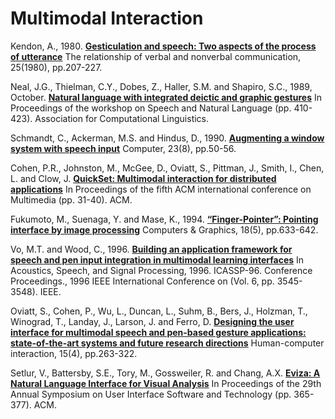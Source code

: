 # Multimodal Interaction
Kendon, A., 1980. 
[**Gesticulation and speech: Two aspects of the process of utterance**](kendon_gesticulation_speech.md) 
The relationship of verbal and nonverbal communication, 25(1980), pp.207-227.

Neal, J.G., Thielman, C.Y., Dobes, Z., Haller, S.M. and Shapiro, S.C., 1989, October. 
[**Natural language with integrated deictic and graphic gestures**](neal_natural_language_deictic_graphic.md)
In Proceedings of the workshop on Speech and Natural Language (pp. 410-423). Association for Computational Linguistics.

Schmandt, C., Ackerman, M.S. and Hindus, D., 1990. 
[**Augmenting a window system with speech input**](schmandt_aug_win_speech_input.md)
Computer, 23(8), pp.50-56.

Cohen, P.R., Johnston, M., McGee, D., Oviatt, S., Pittman, J., Smith, I., Chen, L. and Clow, J.
[**QuickSet: Multimodal interaction for distributed applications**](cohen_quickset.md)
In Proceedings of the fifth ACM international conference on Multimedia (pp. 31-40). ACM.

Fukumoto, M., Suenaga, Y. and Mase, K., 1994. 
[**“Finger-Pointer”: Pointing interface by image processing**](fukumoto_finger_pointer.md)
Computers & Graphics, 18(5), pp.633-642.

Vo, M.T. and Wood, C., 1996.
[**Building an application framework for speech and pen input integration in multimodal learning interfaces**](vo_joint_interpretation_multimodal.md)
In Acoustics, Speech, and Signal Processing, 1996. ICASSP-96. Conference Proceedings., 1996 IEEE International Conference on (Vol. 6, pp. 3545-3548). IEEE.

Oviatt, S., Cohen, P., Wu, L., Duncan, L., Suhm, B., Bers, J., Holzman, T., Winograd, T., Landay, J., Larson, J. and Ferro, D.
[**Designing the user interface for multimodal speech and pen-based gesture applications: state-of-the-art systems and future research directions**](oviatt_designing_mmodal_speech_pen_gesture_app.md)
Human-computer interaction, 15(4), pp.263-322.

Setlur, V., Battersby, S.E., Tory, M., Gossweiler, R. and Chang, A.X.
[**Eviza: A Natural Language Interface for Visual Analysis**](seltur_eviza.md)
In Proceedings of the 29th Annual Symposium on User Interface Software and Technology (pp. 365-377). ACM.
